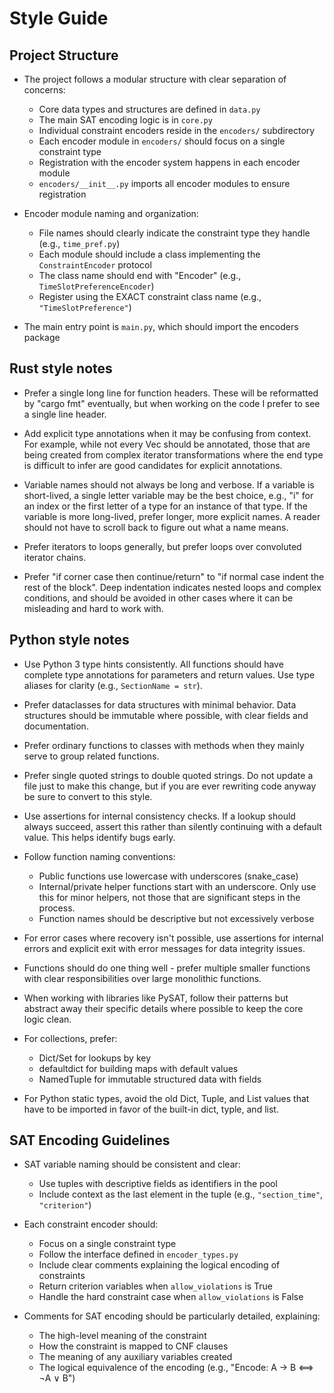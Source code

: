# Style Guide

## Project Structure

*   The project follows a modular structure with clear separation of concerns:
    - Core data types and structures are defined in `data.py`
    - The main SAT encoding logic is in `core.py`
    - Individual constraint encoders reside in the `encoders/` subdirectory
    - Each encoder module in `encoders/` should focus on a single constraint type
    - Registration with the encoder system happens in each encoder module
    - `encoders/__init__.py` imports all encoder modules to ensure registration

*   Encoder module naming and organization:
    - File names should clearly indicate the constraint type they handle (e.g., `time_pref.py`)
    - Each module should include a class implementing the `ConstraintEncoder` protocol
    - The class name should end with "Encoder" (e.g., `TimeSlotPreferenceEncoder`)
    - Register using the EXACT constraint class name (e.g., `"TimeSlotPreference"`)

*   The main entry point is `main.py`, which should import the encoders package

## Rust style notes

*   Prefer a single long line for function headers. These will be
    reformatted by "cargo fmt" eventually, but when working on the
    code I prefer to see a single line header.

*   Add explicit type annotations when it may be confusing from
    context. For example, while not every Vec should be annotated,
    those that are being created from complex iterator
    transformations where the end type is difficult to infer are
    good candidates for explicit annotations.

*   Variable names should not always be long and verbose. If a
    variable is short-lived, a single letter variable may be the
    best choice, e.g., "i" for an index or the first letter of a
    type for an instance of that type. If the variable is more
    long-lived, prefer longer, more explicit names. A reader should
    not have to scroll back to figure out what a name means.

*   Prefer iterators to loops generally, but prefer loops over
    convoluted iterator chains.

*   Prefer "if corner case then continue/return" to "if normal case
    indent the rest of the block". Deep indentation indicates
    nested loops and complex conditions, and should be avoided in
    other cases where it can be misleading and hard to work with.

## Python style notes

*   Use Python 3 type hints consistently. All functions should have complete
    type annotations for parameters and return values. Use type aliases for 
    clarity (e.g., `SectionName = str`).

*   Prefer dataclasses for data structures with minimal behavior. Data structures
    should be immutable where possible, with clear fields and documentation.

*   Prefer ordinary functions to classes with methods when they
    mainly serve to group related functions.

*   Prefer single quoted strings to double quoted strings. Do not
    update a file just to make this change, but if you are ever
    rewriting code anyway be sure to convert to this style.

*   Use assertions for internal consistency checks. If a lookup should always 
    succeed, assert this rather than silently continuing with a default value.
    This helps identify bugs early.

*   Follow function naming conventions:
    - Public functions use lowercase with underscores (snake_case)
    - Internal/private helper functions start with an underscore.
      Only use this for minor helpers, not those that are
      significant steps in the process.
    - Function names should be descriptive but not excessively verbose

*   For error cases where recovery isn't possible, use assertions for internal
    errors and explicit exit with error messages for data integrity issues.

*   Functions should do one thing well - prefer multiple smaller functions 
    with clear responsibilities over large monolithic functions.

*   When working with libraries like PySAT, follow their patterns but abstract
    away their specific details where possible to keep the core logic clean.

*   For collections, prefer:
    - Dict/Set for lookups by key
    - defaultdict for building maps with default values
    - NamedTuple for immutable structured data with fields

*   For Python static types, avoid the old Dict, Tuple, and List
    values that have to be imported in favor of the built-in dict,
    typle, and list.

## SAT Encoding Guidelines

*   SAT variable naming should be consistent and clear:
    - Use tuples with descriptive fields as identifiers in the pool
    - Include context as the last element in the tuple (e.g., `"section_time"`, `"criterion"`)

*   Each constraint encoder should:
    - Focus on a single constraint type
    - Follow the interface defined in `encoder_types.py`
    - Include clear comments explaining the logical encoding of constraints
    - Return criterion variables when `allow_violations` is True
    - Handle the hard constraint case when `allow_violations` is False

*   Comments for SAT encoding should be particularly detailed, explaining:
    - The high-level meaning of the constraint
    - How the constraint is mapped to CNF clauses
    - The meaning of any auxiliary variables created
    - The logical equivalence of the encoding (e.g., "Encode: A → B ⟺ ¬A ∨ B")
